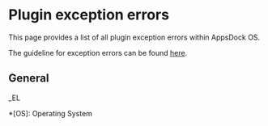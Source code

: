 # Plugin exception errors

This page provides a list of all plugin exception errors within AppsDock OS.

The guideline for exception errors can be found [here](../gettingstarted/guidelines/exception-errors).

## General

_EL

*[OS]: Operating System
